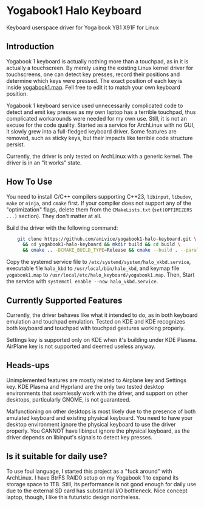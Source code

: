 # Yogabook1 Halo Keyboard
Keyboard userspace driver for Yoga book YB1 X91F for Linux

## Introduction

Yogabook 1 keyboard is actually nothing more than a touchpad, as in it is actually a touchscreen.
By merely using the existing Linux kernel driver for touchscreens,
one can detect key presses, record their positions and determine which keys were pressed.
The exact position of each key is inside [yogabook1.map](yogabook1.map).
Fell free to edit it to match your own keyboard position.

Yogabook 1 keyboard service used unnecessarily complicated code to detect
and emit key presses as my own laptop has a terrible touchpad,
thus complicated workarounds were needed for my own use.
Still, it is not an excuse for the code quality.
Started as a service for ArchLinux with no GUI, it slowly grew into a
full-fledged keyboard driver.
Some features are removed, such as sticky keys, but their impacts
like terrible code structure persist.

Currently, the driver is only tested on ArchLinux with a generic kernel.
The driver is in an "it works" state.

## How To Use

You need to install C/C++ compilers supporting C++23,
`libinput`, `libudev`, `make` or `ninja`, and `cmake` first.
If your compiler does not support any of the "optimization" flags,
delete them from the `CMakeLists.txt` (`set(OPTIMIZERS ...)` section).
They don't matter at all.

Build the driver with the following command:
```bash
    git clone https://github.com/anivice/yogabook1-halo-keyboard.git \
      && cd yogabook1-halo-keyboard && mkdir build && cd build \
      && cmake .. -DCMAKE_BUILD_TYPE=Release && cmake --build . --parallel $(nproc)
```

Copy the systemd service file to `/etc/systemd/system/halo_vkbd.service`,
executable file `halo_kbd` to `/usr/local/bin/halo_kbd`,
and keymap file `yogabook1.map` to `/usr/local/etc/halo_keyboard/yogabook1.map`.
Then, Start the service with `systemctl enable --now halo_vkbd.service`.

## Currently Supported Features

Currently, the driver behaves like what it intended to do,
as in both keyboard emulation and touchpad emulation.
Tested on KDE and KDE recognizes both keyboard and touchpad
with touchpad gestures working properly.

Settings key is supported only on KDE when it's building under KDE Plasma.
AirPlane key is not supported and deemed useless anyway.

## Heads-ups

Unimplemented features are mostly related to Airplane key and Settings key.
KDE Plasma and Hyprland are the only two tested desktop environments
that seamlessly work with the driver,
and support on other desktops, particularly GNOME, is not guaranteed.

Malfunctioning on other desktops is most likely due to the presence of
both emulated keyboard and existing physical keyboard.
You need to have your desktop environment ignore the physical keyboard
to use the driver properly.
You CANNOT have libinput ignore the physical keyboard,
as the driver depends on libinput's signals to detect key presses.

## Is it suitable for daily use?

To use foul language, I started this project as a "fuck around" with ArchLinux.
I have BtrFS RAID0 setup on my Yogabook 1 to expand its storage space to 1TB.
Still, its performance is not good enough for daily use due to
the external SD card has substantial I/O bottleneck.
Nice concept laptop, though, I like this futuristic design nontheless.
